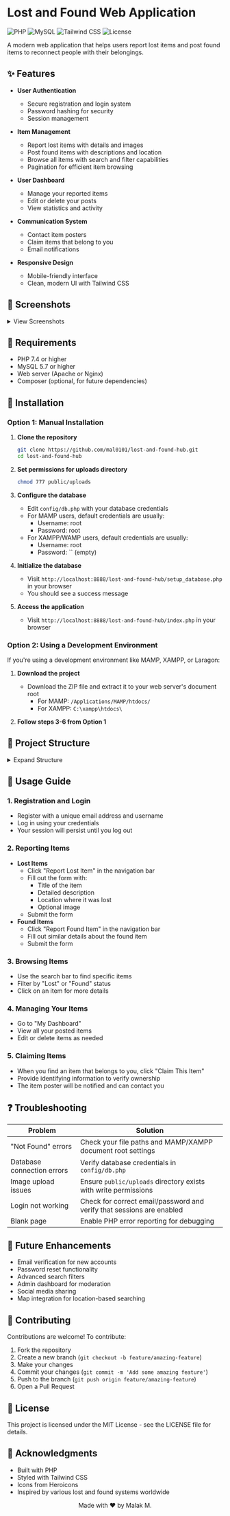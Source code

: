# Lost and Found Web Application

![PHP](https://img.shields.io/badge/PHP-7.4+-8892BF.svg?style=flat&logo=php)
![MySQL](https://img.shields.io/badge/MySQL-5.7+-4479A1.svg?style=flat&logo=mysql&logoColor=white)
![Tailwind CSS](https://img.shields.io/badge/Tailwind_CSS-2.2.19-38B2AC.svg?style=flat&logo=tailwind-css&logoColor=white)
![License](https://img.shields.io/badge/License-MIT-green.svg)

A modern web application that helps users report lost items and post found items to reconnect people with their belongings.

## ✨ Features

- **User Authentication**

  - Secure registration and login system
  - Password hashing for security
  - Session management

- **Item Management**

  - Report lost items with details and images
  - Post found items with descriptions and location
  - Browse all items with search and filter capabilities
  - Pagination for efficient item browsing

- **User Dashboard**

  - Manage your reported items
  - Edit or delete your posts
  - View statistics and activity

- **Communication System**

  - Contact item posters
  - Claim items that belong to you
  - Email notifications

- **Responsive Design**
  - Mobile-friendly interface
  - Clean, modern UI with Tailwind CSS

## 📸 Screenshots

<details>
<summary>View Screenshots</summary>

### Home Page

![Home Page](https://via.placeholder.com/800x400?text=Home+Page)

### Dashboard

![Dashboard](https://via.placeholder.com/800x400?text=Dashboard)

### Report Item

![Report Item](https://via.placeholder.com/800x400?text=Report+Item)

</details>

## 🔧 Requirements

- PHP 7.4 or higher
- MySQL 5.7 or higher
- Web server (Apache or Nginx)
- Composer (optional, for future dependencies)

## 🚀 Installation

### Option 1: Manual Installation

1. **Clone the repository**

   ```bash
   git clone https://github.com/mal0101/lost-and-found-hub.git
   cd lost-and-found-hub
   ```

2. **Set permissions for uploads directory**

   ```bash
   chmod 777 public/uploads
   ```

3. **Configure the database**

   - Edit `config/db.php` with your database credentials
   - For MAMP users, default credentials are usually:
     - Username: root
     - Password: root
   - For XAMPP/WAMP users, default credentials are usually:
     - Username: root
     - Password: `` (empty)

4. **Initialize the database**

   - Visit `http://localhost:8888/lost-and-found-hub/setup_database.php` in your browser
   - You should see a success message

5. **Access the application**
   - Visit `http://localhost:8888/lost-and-found-hub/index.php` in your browser

### Option 2: Using a Development Environment

If you're using a development environment like MAMP, XAMPP, or Laragon:

1. **Download the project**

   - Download the ZIP file and extract it to your web server's document root
     - For MAMP: `/Applications/MAMP/htdocs/`
     - For XAMPP: `C:\xampp\htdocs\`

2. **Follow steps 3-6 from Option 1**

## 📁 Project Structure

<details>
<summary>Expand Structure</summary>

```
/lost-and-found-hub/
├── /assets/                  # Frontend assets
│   ├── /css/                 # CSS files
│   │   └── style.css         # Custom styles
│   └── /js/                  # JavaScript files
│       └── scripts.js        # Client-side functionality
│
├── /config/                  # Configuration files
│   └── db.php                # Database connection
│
├── /includes/                # Reusable components
│   ├── /helpers/             # Helper functions
│   │   └── functions.php     # Common utility functions
│   └── /templates/           # UI components
│       ├── header.php        # Page header
│       ├── footer.php        # Page footer
│       └── navbar.php        # Navigation bar
│
├── /pages/                   # Page controllers
│   ├── /auth/                # Authentication
│   │   ├── login.php         # User login
│   │   ├── logout.php        # User logout
│   │   └── register.php      # User registration
│   ├── /items/               # Item management
│   │   ├── add_item.php      # Create new item
│   │   ├── edit_item.php     # Edit existing item
│   │   ├── item_details.php  # View item details
│   │   ├── item_list.php     # List all items
│   │   ├── report_found_item.php # Report found item
│   │   └── report_lost_item.php  # Report lost item
│   └── /user/                # User functionality
│       ├── claim_item.php    # Claim an item
│       └── dashboard.php     # User dashboard
│
├── /public/                  # Publicly accessible files
│   └── /uploads/             # Uploaded images
│
├── index.php                 # Main entry point
├── contact.php               # Contact page
├── setup_database.php        # Database setup script
└── README.md                 # Project documentation
```

</details>

## 📝 Usage Guide

### 1. Registration and Login

- Register with a unique email address and username
- Log in using your credentials
- Your session will persist until you log out

### 2. Reporting Items

- **Lost Items**
  - Click "Report Lost Item" in the navigation bar
  - Fill out the form with:
    - Title of the item
    - Detailed description
    - Location where it was lost
    - Optional image
  - Submit the form
- **Found Items**
  - Click "Report Found Item" in the navigation bar
  - Fill out similar details about the found item
  - Submit the form

### 3. Browsing Items

- Use the search bar to find specific items
- Filter by "Lost" or "Found" status
- Click on an item for more details

### 4. Managing Your Items

- Go to "My Dashboard"
- View all your posted items
- Edit or delete items as needed

### 5. Claiming Items

- When you find an item that belongs to you, click "Claim This Item"
- Provide identifying information to verify ownership
- The item poster will be notified and can contact you

## ❓ Troubleshooting

| Problem                    | Solution                                                              |
| -------------------------- | --------------------------------------------------------------------- |
| "Not Found" errors         | Check your file paths and MAMP/XAMPP document root settings           |
| Database connection errors | Verify database credentials in `config/db.php`                        |
| Image upload issues        | Ensure `public/uploads` directory exists with write permissions       |
| Login not working          | Check for correct email/password and verify that sessions are enabled |
| Blank page                 | Enable PHP error reporting for debugging                              |

## 🔮 Future Enhancements

- Email verification for new accounts
- Password reset functionality
- Advanced search filters
- Admin dashboard for moderation
- Social media sharing
- Map integration for location-based searching

## 🤝 Contributing

Contributions are welcome! To contribute:

1. Fork the repository
2. Create a new branch (`git checkout -b feature/amazing-feature`)
3. Make your changes
4. Commit your changes (`git commit -m 'Add some amazing feature'`)
5. Push to the branch (`git push origin feature/amazing-feature`)
6. Open a Pull Request

## 📄 License

This project is licensed under the MIT License - see the LICENSE file for details.

## 👏 Acknowledgments

- Built with PHP
- Styled with Tailwind CSS
- Icons from Heroicons
- Inspired by various lost and found systems worldwide
<div align="center">Made with ❤️ by Malak M.</div>

